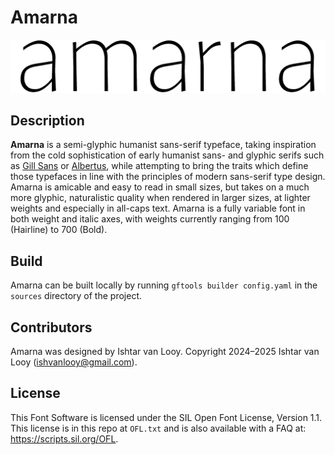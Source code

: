 # Amarna

![Amarna](documentation/Amarna-1.gif)

## Description
**Amarna** is a semi-glyphic humanist sans-serif typeface, taking inspiration from the cold sophistication of early humanist sans- and glyphic serifs such as [Gill Sans](https://en.wikipedia.org/wiki/Gill_Sans/) or [Albertus](https://en.wikipedia.org/wiki/Albertus_(typeface)), while attempting to bring the traits which define those typefaces in line with the principles of modern sans-serif type design. Amarna is amicable and easy to read in small sizes, but takes on a much more glyphic, naturalistic quality when rendered in larger sizes, at lighter weights and especially in all-caps text.
Amarna is a fully variable font in both weight and italic axes, with weights currently ranging from 100 (Hairline) to 700 (Bold).

## Build
Amarna can be built locally by running
```gftools builder config.yaml```
in the `sources` directory of the project.

## Contributors
Amarna was designed by Ishtar van Looy.
Copyright 2024–2025 Ishtar van Looy (ishvanlooy@gmail.com).

## License
This Font Software is licensed under the SIL Open Font License, Version 1.1. This license is in this repo at `OFL.txt` and is also available with a FAQ at: https://scripts.sil.org/OFL.